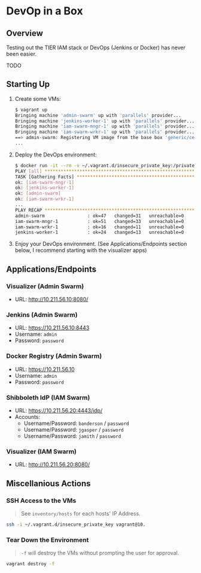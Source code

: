 # DevOp in a Box

## Overview

Testing out the TIER IAM stack or DevOps (Jenkins or Docker) has never been easier.

TODO

## Starting Up

1. Create some VMs:

    ```bash
    $ vagrant up
    Bringing machine 'admin-swarm' up with 'parallels' provider...
    Bringing machine 'jenkins-worker-1' up with 'parallels' provider...
    Bringing machine 'iam-swarm-mngr-1' up with 'parallels' provider...
    Bringing machine 'iam-swarm-wrkr-1' up with 'parallels' provider...
    ==> admin-swarm: Registering VM image from the base box 'generic/centos7'...
    ...
    ```

1. Deploy the DevOps environment:

    ```bash
    $ docker run -it --rm -v ~/.vagrant.d/insecure_private_key:/private_key -v $(pwd):/ansible -w /ansible ansible/ansible-runner ansible-playbook project/test.yml -i inventory/hosts
    PLAY [all] ***************************************************************************
    TASK [Gathering Facts] ***************************************************************
    ok: [iam-swarm-mngr-1]
    ok: [jenkins-worker-1]
    ok: [admin-swarm]
    ok: [iam-swarm-wrkr-1]
    ...
    PLAY RECAP ***************************************************************************
    admin-swarm                : ok=47   changed=31   unreachable=0    failed=0
    iam-swarm-mngr-1           : ok=51   changed=33   unreachable=0    failed=0
    iam-swarm-wrkr-1           : ok=16   changed=11   unreachable=0    failed=0
    jenkins-worker-1           : ok=24   changed=13   unreachable=0    failed=0
    ```

1. Enjoy your DevOps environment. (See Applications/Endpoints section below, I recommend starting with the visualizer apps)

## Applications/Endpoints

### Visualizer (Admin Swarm)

- URL: http://10.211.56.10:8080/

### Jenkins (Admin Swarm)

- URL: <https://10.211.56.10:8443>
- Username: `admin`
- Password: `password`

### Docker Registry (Admin Swarm)

- URL: <https://10.211.56.10>
- Username: `admin`
- Password: `password`

### Shibboleth IdP (IAM Swarm)

- URL: https://10.211.56.20:4443/idp/
- Accounts:
  - Username/Password: `banderson` / `password`
  - Username/Password: `jgasper` / `password`
  - Username/Password: `jamith` / `password`

### Visualizer (IAM Swarm)

- URL: http://10.211.56.20:8080/

## Miscellanious Actions

### SSH Access to the VMs

> See `inventory/hosts` for each hosts' IP Address.

```bash
ssh -i ~/.vagrant.d/insecure_private_key vagrant@10.
```

### Tear Down the Environment

> `-f` will destroy the VMs without prompting the user for approval.

```bash
vagrant destroy -f
```
